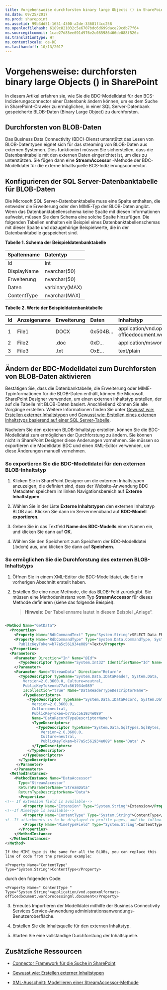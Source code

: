 ```yaml
---
title: Vorgehensweise durchforsten binary large Objects () in SharePoint
ms.date: 09/25/2017
ms.prod: sharepoint
ms.assetid: 99b3dd51-1651-4300-a2de-33681f4cc258
ms.openlocfilehash: 6189c821032c5e6707bdc6d699dace29cdb77f64
ms.sourcegitcommit: 1cae27d85ee691d976e2c085986466de088f526c
ms.translationtype: HT
ms.contentlocale: de-DE
ms.lasthandoff: 10/13/2017
---
```

# <a name="how-to-crawl-binary-large-objects-blobs-in-sharepoint"></a>Vorgehensweise: durchforsten binary large Objects () in SharePoint
In diesem Artikel erfahren sie, wie Sie die BDC-Modelldatei für den BCS-Indizierungsconnector einer Datenbank ändern können, um es dem Suche in SharePoint-Crawler zu ermöglichen, in einer SQL Server-Datenbank gespeicherte BLOB-Daten (Binary Large Object) zu durchforsten.
## <a name="crawling-blob-data"></a>Durchforsten von BLOB-Daten
<a name="HowToCrawlBlobs_CrawlingBlobData"> </a>

Das Business Data Connectivity (BDC)-Dienst unterstützt das Lesen von BLOB-Datentypen eignet sich für das streaming von BLOB-Daten aus externen Systemen. Dies funktioniert müssen Sie sicherstellen, dass die Datenbanktabelle mit den externen Daten eingerichtet ist, um dies zu unterstützen. Sie fügen dann eine **StreamAccessor** -Methode der BDC-Modelldatei für die externe Inhaltsquelle BCS-Indizierungsconnector.
  
    
    

## <a name="configuring-the-sql-server-database-table-for-blob-data"></a>Konfigurieren der SQL Server-Datenbanktabelle für BLOB-Daten
<a name="HowToCrawlBlobs_ConfiguringSQL"> </a>

Die Microsoft SQL Server-Datenbanktabelle muss eine Spalte enthalten, die entweder die Erweiterung oder den MIME-Typ der BLOB-Daten angibt. Wenn das Datenbanktabellenschema keine Spalte mit diesen Informationen aufweist, müssen Sie dem Schema eine solche Spalte hinzufügen. Die folgenden Tabellen enthalten ein Beispiel eines Datenbanktabellenschemas mit dieser Spalte und dazugehörige Beispielwerte, die in der Datenbanktabelle gespeichert sind.
  
    
    

**Tabelle 1. Schema der Beispieldatenbanktabelle**


|**Spaltenname**|**Datentyp**|
|:-----|:-----|
|Id  <br/> |Int  <br/> |
|DisplayName  <br/> |nvarchar(50)  <br/> |
|Erweiterung  <br/> |nvarchar(50)  <br/> |
|Daten  <br/> |varbinary(MAX)  <br/> |
|ContentType  <br/> |nvarchar(MAX)  <br/> |
   

**Tabelle 2. Werte der Beispieldatenbanktabelle**


|**Id**|**Anzeigename**|**Erweiterung**|**Daten**|**Inhaltstyp**|
|:-----|:-----|:-----|:-----|:-----|
|1  <br/> |File1  <br/> |DOCX  <br/> |0x504B…  <br/> |application/vnd.openxmlformats-officedocument.wordprocessingml.document  <br/> |
|2  <br/> |File2  <br/> |.doc  <br/> |0xD…  <br/> |application/msword  <br/> |
|3  <br/> |File3  <br/> |.txt  <br/> |OxE…  <br/> |text/plain  <br/> |
   

## <a name="modifying-the-bdc-model-file-to-enable-crawling-of-blob-data"></a>Ändern der BDC-Modelldatei zum Durchforsten von BLOB-Daten aktivieren
<a name="HowToCrawlBlobs_BDCModelFile"> </a>

Bestätigen Sie, dass die Datenbanktabelle, die Erweiterung oder MIME-Typinformationen für die BLOB-Daten enthält, können Sie Microsoft SharePoint Designer verwenden, um einen externen Inhaltstyp erstellen, der auf die Tabelle mit BLOB-Daten basiert. Anschließend können Sie alle Vorgänge erstellen. Weitere Informationen finden Sie unter  [Gewusst wie: Erstellen externer Inhaltstypen](http://msdn.microsoft.com/library/811b458c-e209-46df-ba02-8db02bc658db%28Office.15%29.aspx) und [Gewusst wie: Erstellen eines externen Inhaltstyps basierend auf einer SQL Server-Tabelle](http://msdn.microsoft.com/library/5c42a679-d71d-46c6-aabc-d63c6cad3846%28Office.15%29.aspx). 
  
    
    
Nachdem Sie den externen BLOB-Inhaltstyp erstellen, können Sie die BDC-Modelldatei zum ermöglichen der Durchforstung zu ändern. Sie können nicht in SharePoint Designer diese Änderungen vornehmen. Sie müssen so exportieren die Modelldatei BDC und einen XML-Editor verwenden, um diese Änderungen manuell vornehmen.
  
    
    

### <a name="to-export-the-bdc-model-file-for-the-blob-external-content-type"></a>So exportieren Sie die BDC-Modelldatei für den externen BLOB-Inhaltstyp


1. Klicken Sie in SharePoint Designer um die externen Inhaltstypen anzuzeigen, die definiert sind, dass der Website-Anwendung BDC Metadaten speichern im linken Navigationsbereich auf **Externe Inhaltstypen**.
    
  
2. Wählen Sie in der Liste **Externe Inhaltstypen** den externen Inhaltstyp BLOB aus. Klicken Sie dann im Servermenüband auf **BDC-Modell exportieren**.
    
  
3. Geben Sie in das Textfeld **Name des BDC-Modells** einen Namen ein, und klicken Sie dann auf **OK**.
    
  
4. Wählen Sie den Speicherort zum Speichern der BDC-Modelldatei (.bdcm) aus, und klicken Sie dann auf **Speichern**.
    
  

### <a name="to-enable-crawling-of-the-blob-external-content-type"></a>So ermöglichen Sie die Durchforstung des externen BLOB-Inhaltstyps


1. Öffnen Sie in einem XML-Editor die BDC-Modelldatei, die Sie im vorherigen Abschnitt erstellt haben.
    
  
2. Erstellen Sie eine neue Methode, die das BLOB-Feld zurückgibt. Sie müssen eine Methodeninstanz vom Typ **StreamAccessor** für dieses Methode definieren (siehe das folgende Beispiel).
    
    > **Hinweis:** Der Tabellenname lautet in diesem Beispiel „Anlage“. 

```XML
  
<Method Name="GetData">
  <Properties>
    <Property Name="RdbCommandText" Type="System.String">SELECT Data FROM [dbo].[Attachment] WHERE [Id] = @Id </Property>
    <Property Name="RdbCommandType" Type="System.Data.CommandType, System.Data, Version=2.0.0.0, Culture=neutral, 
      PublicKeyToken=b77a5c561934e089">Text</Property>
  </Properties>
  <Parameters>
    <Parameter Direction="In" Name="@Id">
      <TypeDescriptor TypeName="System.Int32" IdentifierName="Id" Name="Id" />
    </Parameter>
    <Parameter Name="StreamData" Direction="Return">
      <TypeDescriptor TypeName="System.Data.IDataReader, System.Data, 
        Version=2.0.3600.0, Culture=neutral, 
        PublicKeyToken=b77a5c561934e089" 
        IsCollection="true" Name="DataReaderTypeDescriptorName">
        <TypeDescriptors>
          <TypeDescriptor TypeName="System.Data.IDataRecord, System.Data, 
            Version=2.0.3600.0, 
            Culture=neutral, 
            PublicKeyToken=b77a5c561934e089" 
            Name="DataRecordTypeDescriptorName">
            <TypeDescriptors>
              <TypeDescriptor TypeName="System.Data.SqlTypes.SqlBytes, System.Data, 
                Version=2.0.3600.0, 
                Culture=neutral, 
                PublicKeyToken=b77a5c561934e089" Name="Data" />
            </TypeDescriptors>
          </TypeDescriptor>
        </TypeDescriptors>
      </TypeDescriptor>
     </Parameter>
    </Parameters>
  <MethodInstances>
    <MethodInstance Name="DataAccessor" 
      Type="StreamAccessor" 
      ReturnParameterName="StreamData" 
      ReturnTypeDescriptorName="Data">
      <Properties>
<!-- If extension field is available-->
        <Property Name="Extension" Type="System.String">Extension</Property>
<!--If MimeType is available-->
        <Property Name="ContentType" Type="System.String">ContentType</Property>
<!--If attachments is to be displayed in profile pages, add the following property-->
        <Property Name="MimeTypeField" Type="System.String">ContentType</Property>
      </Properties>
    </MethodInstance>
  </MethodInstances>
</Method>
```


    If the MIME type is the same for all the BLOBs, you can replace this line of code from the previous example: 
  
    
    
 `<Property Name="ContentType" Type="System.String">ContentType</Property>`
  
    
    
durch den folgenden Code: 
  
    
    
 `<Property Name=" ContentType " Type="System.String">application/vnd.openxmlformats-officedocument.wordprocessingml.document</Property>`
    
  
3. Erneutes Importieren der Modelldatei mithilfe der Business Connectivity Services Service-Anwendung administrationsanwendungs-Benutzeroberfläche. 
    
  
4. Erstellen Sie die Inhaltsquelle für den externen Inhaltstyp.
    
  
5. Starten Sie eine vollständige Durchforstung der Inhaltsquelle. 
    
  

## <a name="additional-resources"></a>Zusätzliche Ressourcen
<a name="SP15Crawlblobs_addlresources"> </a>


-  [Connector Framework für die Suche in SharePoint](search-connector-framework-in-sharepoint.md)
    
  
-  [Gewusst wie: Erstellen externer Inhaltstypen](http://msdn.microsoft.com/library/811b458c-e209-46df-ba02-8db02bc658db%28Office.15%29.aspx)
    
  
-  [XML-Ausschnitt: Modellieren einer StreamAccessor-Methode](http://msdn.microsoft.com/library/bd60cc2e-f7f6-421c-9d2a-60e8512b9893%28Office.15%29.aspx)
    
  

